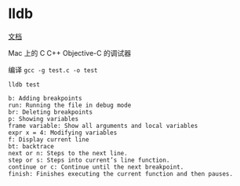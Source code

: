 # lldb

[文档](https://lldb.llvm.org/)

Mac 上的 C C++ Objective-C 的调试器

编译 `gcc -g test.c -o test`

`lldb test`

```
b: Adding breakpoints
run: Running the file in debug mode
br: Deleting breakpoints
p: Showing variables
frame variable: Show all arguments and local variables
expr x = 4: Modifying variables
f: Display current line
bt: backtrace
next or n: Steps to the next line.
step or s: Steps into current’s line function.
continue or c: Continue until the next breakpoint.
finish: Finishes executing the current function and then pauses.
```